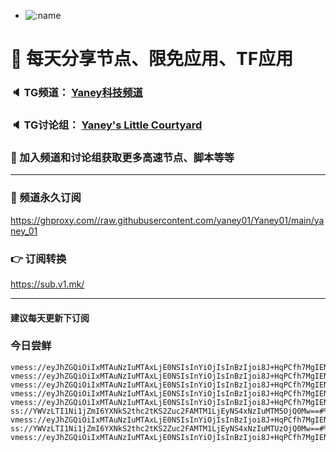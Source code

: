 +   ![:name](https://count.getloli.com/get/@yaney01?theme=gelbooru-h)

# 🚀 每天分享节点、限免应用、TF应用
### 🔈 TG频道： [Yaney科技频道](https://t.me/yaney_01) 
### 🔈 TG讨论组： [Yaney's Little Courtyard](https://t.me/+caB8IkK7JvMzM2I1)
### 🔔 加入频道和讨论组获取更多高速节点、脚本等等  
***
### 🔗  频道永久订阅
   https://ghproxy.com//raw.githubusercontent.com/yaney01/Yaney01/main/yaney_01
### 👉  订阅转换
   https://sub.v1.mk/
***
#### 建议每天更新下订阅

### 今日尝鲜

```
vmess://eyJhZGQiOiIxMTAuNzIuMTAxLjE0NSIsInYiOjIsInBzIjoi8J+HqPCfh7MgIENOICDkuK3lm70gIDEiLCJwb3J0IjoiMjYwMDkiLCJpZCI6ImQ0MGQ5NzZkLWQ1NjktM2U3ZC05Mzk2LTEzMmRlYTYwY2YyOCIsImFpZCI6IjAiLCJzY3kiOiJhdXRvIiwibmV0IjoidGNwIiwidHlwZSI6IiIsInRscyI6IiJ9
vmess://eyJhZGQiOiIxMTAuNzIuMTAxLjE0NSIsInYiOjIsInBzIjoi8J+HqPCfh7MgIENOICDkuK3lm70gIDIiLCJwb3J0IjoiMjYwMDYiLCJpZCI6ImQ0MGQ5NzZkLWQ1NjktM2U3ZC05Mzk2LTEzMmRlYTYwY2YyOCIsImFpZCI6IjAiLCJzY3kiOiJhdXRvIiwibmV0IjoidGNwIiwidHlwZSI6IiIsInRscyI6IiJ9
vmess://eyJhZGQiOiIxMTAuNzIuMTAxLjE0NSIsInYiOjIsInBzIjoi8J+HqPCfh7MgIENOICDkuK3lm70gIDMiLCJwb3J0IjoiMjYwMDgiLCJpZCI6ImQ0MGQ5NzZkLWQ1NjktM2U3ZC05Mzk2LTEzMmRlYTYwY2YyOCIsImFpZCI6IjAiLCJzY3kiOiJhdXRvIiwibmV0IjoidGNwIiwidHlwZSI6IiIsInRscyI6IiJ9
vmess://eyJhZGQiOiIxMTAuNzIuMTAxLjE0NSIsInYiOjIsInBzIjoi8J+HqPCfh7MgIENOICDkuK3lm70gIDQiLCJwb3J0IjoiMjYwMDciLCJpZCI6ImQ0MGQ5NzZkLWQ1NjktM2U3ZC05Mzk2LTEzMmRlYTYwY2YyOCIsImFpZCI6IjAiLCJzY3kiOiJhdXRvIiwibmV0IjoidGNwIiwidHlwZSI6IiIsInRscyI6IiJ9
vmess://eyJhZGQiOiIxMTAuNzIuMTAxLjE0NSIsInYiOjIsInBzIjoi8J+HqPCfh7MgIENOICDkuK3lm70gIDUiLCJwb3J0IjoiMjYwMTQiLCJpZCI6ImQ0MGQ5NzZkLWQ1NjktM2U3ZC05Mzk2LTEzMmRlYTYwY2YyOCIsImFpZCI6IjAiLCJzY3kiOiJhdXRvIiwibmV0IjoidGNwIiwidHlwZSI6IiIsInRscyI6IiJ9
ss://YWVzLTI1Ni1jZmI6YXNkS2thc2tKS2Zuc2FAMTM1LjEyNS4xNzIuMTM5OjQ0Mw==#%F0%9F%87%AB%F0%9F%87%B7%20%20FR%20%20%E6%B3%95%E5%9B%BD%20%206
vmess://eyJhZGQiOiIxMTAuNzIuMTAxLjE0NSIsInYiOjIsInBzIjoi8J+HqPCfh7MgIENOICDkuK3lm70gIDciLCJwb3J0IjoiMjYwNjEiLCJpZCI6ImQ0MGQ5NzZkLWQ1NjktM2U3ZC05Mzk2LTEzMmRlYTYwY2YyOCIsImFpZCI6IjAiLCJzY3kiOiJhdXRvIiwibmV0IjoidGNwIiwidHlwZSI6IiIsInRscyI6IiJ9
ss://YWVzLTI1Ni1jZmI6YXNkS2thc2tKS2Zuc2FAMTM1LjEyNS4xNzIuMTUzOjQ0Mw==#%F0%9F%87%AB%F0%9F%87%B7%20%20FR%20%20%E6%B3%95%E5%9B%BD%20%208
vmess://eyJhZGQiOiIxMTAuNzIuMTAxLjE0NSIsInYiOjIsInBzIjoi8J+HqPCfh7MgIENOICDkuK3lm70gIDkiLCJwb3J0IjoiMjYwNjIiLCJpZCI6ImQ0MGQ5NzZkLWQ1NjktM2U3ZC05Mzk2LTEzMmRlYTYwY2YyOCIsImFpZCI6IjAiLCJzY3kiOiJhdXRvIiwibmV0IjoidGNwIiwidHlwZSI6IiIsInRscyI6IiJ9

